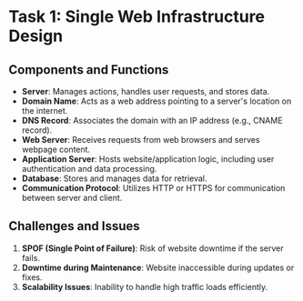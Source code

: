 # Task 1: Single Web Infrastructure Design

## Components and Functions

- **Server**: Manages actions, handles user requests, and stores data.
- **Domain Name**: Acts as a web address pointing to a server's location on the internet.
- **DNS Record**: Associates the domain with an IP address (e.g., CNAME record).
- **Web Server**: Receives requests from web browsers and serves webpage content.
- **Application Server**: Hosts website/application logic, including user authentication and data processing.
- **Database**: Stores and manages data for retrieval.
- **Communication Protocol**: Utilizes HTTP or HTTPS for communication between server and client.

## Challenges and Issues

1. **SPOF (Single Point of Failure)**: Risk of website downtime if the server fails.
2. **Downtime during Maintenance**: Website inaccessible during updates or fixes.
3. **Scalability Issues**: Inability to handle high traffic loads efficiently.


